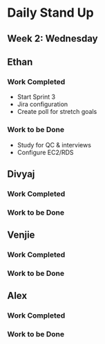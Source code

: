 # Daily Stand Up
## Week 2: Wednesday

## Ethan

### Work Completed

- Start Sprint 3
- Jira configuration
- Create poll for stretch goals

### Work to be Done

- Study for QC & interviews
- Configure EC2/RDS

## Divyaj

### Work Completed



### Work to be Done



## Venjie

### Work Completed



### Work to be Done



## Alex

### Work Completed



### Work to be Done

